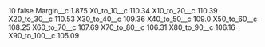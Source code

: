 <?xml version="1.0" encoding="UTF-8"?>
<CustomMetadata xmlns="http://soap.sforce.com/2006/04/metadata" xmlns:xsi="http://www.w3.org/2001/XMLSchema-instance" xmlns:xsd="http://www.w3.org/2001/XMLSchema">
    <label>10</label>
    <protected>false</protected>
    <values>
        <field>Margin__c</field>
        <value xsi:type="xsd:double">1.875</value>
    </values>
    <values>
        <field>X0_to_10__c</field>
        <value xsi:type="xsd:double">110.34</value>
    </values>
    <values>
        <field>X10_to_20__c</field>
        <value xsi:type="xsd:double">110.39</value>
    </values>
    <values>
        <field>X20_to_30__c</field>
        <value xsi:type="xsd:double">110.53</value>
    </values>
    <values>
        <field>X30_to_40__c</field>
        <value xsi:type="xsd:double">109.36</value>
    </values>
    <values>
        <field>X40_to_50__c</field>
        <value xsi:type="xsd:double">109.0</value>
    </values>
    <values>
        <field>X50_to_60__c</field>
        <value xsi:type="xsd:double">108.25</value>
    </values>
    <values>
        <field>X60_to_70__c</field>
        <value xsi:type="xsd:double">107.69</value>
    </values>
    <values>
        <field>X70_to_80__c</field>
        <value xsi:type="xsd:double">106.31</value>
    </values>
    <values>
        <field>X80_to_90__c</field>
        <value xsi:type="xsd:double">106.16</value>
    </values>
    <values>
        <field>X90_to_100__c</field>
        <value xsi:type="xsd:double">105.09</value>
    </values>
</CustomMetadata>
